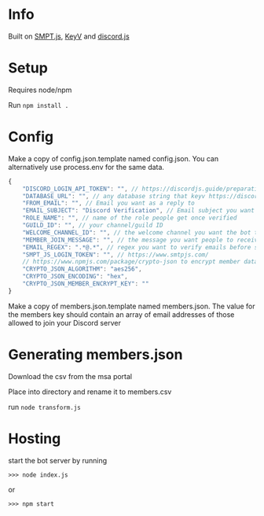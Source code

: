 # Info

Built on [SMPT.js](https://www.smtpjs.com/), [KeyV](https://github.com/lukechilds/keyv) and [discord.js](https://discord.js.org/#/)

# Setup

Requires node/npm

Run `npm install .`

# Config

Make a copy of config.json.template named config.json. You can alternatively use process.env for the same data.


```js
{
    "DISCORD_LOGIN_API_TOKEN": "", // https://discordjs.guide/preparations/setting-up-a-bot-application.html#your-token
    "DATABASE_URL": "", // any database string that keyv https://discordjs.guide/keyv/#installation
    "FROM_EMAIL": "", // Email you want as a reply to
    "EMAIL_SUBJECT": "Discord Verification", // Email subject you want
    "ROLE_NAME": "", // name of the role people get once verified
    "GUILD_ID": "", // your channel/guild ID
    "WELCOME_CHANNEL_ID": "", // the welcome channel you want the bot to operate on
    "MEMBER_JOIN_MESSAGE": "", // the message you want people to receive if they aren't in your members.json
    "EMAIL_REGEX": ".*@.*", // regex you want to verify emails before sending, could be domain specific
    "SMPT_JS_LOGIN_TOKEN": "", // https://www.smtpjs.com/
    // https://www.npmjs.com/package/crypto-json to encrypt member data, optional
    "CRYPTO_JSON_ALGORITHM": "aes256",
    "CRYPTO_JSON_ENCODING": "hex",
    "CRYPTO_JSON_MEMBER_ENCRYPT_KEY": ""
}

```

Make a copy of members.json.template named members.json. The value for the members key should contain an array of email addresses of those allowed to join your Discord server

# Generating members.json

Download the csv from the msa portal

Place into directory and rename it to members.csv

run `node transform.js`

# Hosting

start the bot server by running

`>>> node index.js`

or

`>>> npm start`
